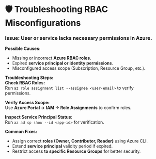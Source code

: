 # 🛡 Troubleshooting RBAC Misconfigurations  
### **Issue:** User or service lacks necessary permissions in Azure.  

 **Possible Causes:**  
- Missing or incorrect **Azure RBAC roles**.  
- Expired **service principal or identity permissions**.  
- Misconfigured access scope (Subscription, Resource Group, etc.).  

 **Troubleshooting Steps:**  
 **Check RBAC Roles:**  
Run `az role assignment list --assignee <user-email>` to verify permissions.  

 **Verify Access Scope:**  
Use **Azure Portal → IAM → Role Assignments** to confirm roles.  

 **Inspect Service Principal Status:**  
Run `az ad sp show --id <app-id>` for verification.  

 **Common Fixes:**  
- Assign correct **roles (Owner, Contributor, Reader)** using Azure CLI.  
- Extend **service principal** validity period if expired.  
- Restrict access **to specific Resource Groups** for better security.  
